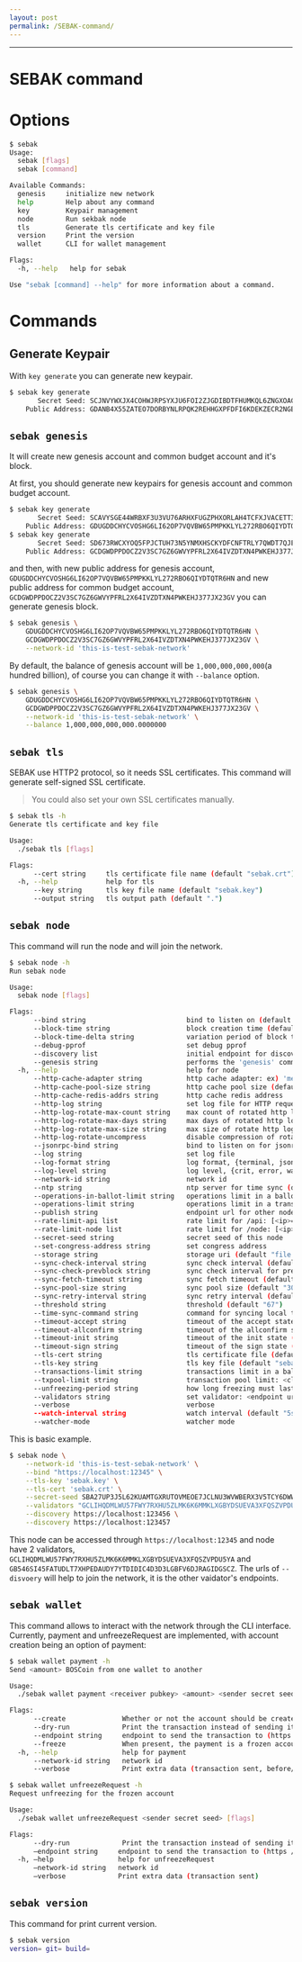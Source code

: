 ```yaml
---
layout: post
permalink: /SEBAK-command/
---
```

---
# SEBAK command

# Options
```sh
$ sebak
Usage:
  sebak [flags]
  sebak [command]

Available Commands:
  genesis     initialize new network
  help        Help about any command
  key         Keypair management
  node        Run sekbak node
  tls         Generate tls certificate and key file
  version     Print the version
  wallet      CLI for wallet management

Flags:
  -h, --help   help for sebak

Use "sebak [command] --help" for more information about a command.
```

# Commands
## Generate Keypair

With `key generate` you can generate new keypair.

```sh
$ sebak key generate
       Secret Seed: SCJNVYWXJX4COHWJRPSYXJU6FOI2ZJGDIBDTFHUMKQL6ZNGXOAGK2IZT
    Public Address: GDANB4X55ZATEO7DORBYNLRPQK2REHHGXPFDFI6KDEKZECR2NGEKDR5C
```

## `sebak genesis`

It will create new genesis account and common budget account and it's block.

At first, you should generate new keypairs for genesis account and common budget account.
```sh
$ sebak key generate
       Secret Seed: SCAVYSGE44WRBXF3U3VU76ARHXFUGZPHXORLAH4TCFXJVACETT3PHDJU
    Public Address: GDUGDDCHYCVOSHG6LI62OP7VQVBW65PMPKKLYL272RBO6QIYDTQTR6HN
$ sebak key generate
       Secret Seed: SD673RWCXYOQ5FPJCTUH73N5YNMXHSCKYDFCNFTRLY7QWDT7QJE2YPMH
    Public Address: GCDGWDPPDOCZ2V3SC7GZ6GWVYPFRL2X64IVZDTXN4PWKEHJ377JX23GV
```
and then, with new public address for genesis account, `GDUGDDCHYCVOSHG6LI62OP7VQVBW65PMPKKLYL272RBO6QIYDTQTR6HN` and new public address for common budget account, `GCDGWDPPDOCZ2V3SC7GZ6GWVYPFRL2X64IVZDTXN4PWKEHJ377JX23GV` you can generate genesis block.
```sh
$ sebak genesis \
    GDUGDDCHYCVOSHG6LI62OP7VQVBW65PMPKKLYL272RBO6QIYDTQTR6HN \
    GCDGWDPPDOCZ2V3SC7GZ6GWVYPFRL2X64IVZDTXN4PWKEHJ377JX23GV \
    --network-id 'this-is-test-sebak-network'
```
By default, the balance of genesis account will be `1,000,000,000,000`(a hundred billion), of course you can change it with `--balance` option.

```sh
$ sebak genesis \
    GDUGDDCHYCVOSHG6LI62OP7VQVBW65PMPKKLYL272RBO6QIYDTQTR6HN \
    GCDGWDPPDOCZ2V3SC7GZ6GWVYPFRL2X64IVZDTXN4PWKEHJ377JX23GV \
    --network-id 'this-is-test-sebak-network' \
    --balance 1,000,000,000,000.0000000
```

## `sebak tls`
SEBAK use HTTP2 protocol, so it needs SSL certificates. This command will generate self-signed SSL certificate.

> You could also set your own SSL certificates manually.

```sh
$ sebak tls -h
Generate tls certificate and key file

Usage:
  ./sebak tls [flags]

Flags:
      --cert string     tls certificate file name (default "sebak.crt")
  -h, --help            help for tls
      --key string      tls key file name (default "sebak.key")
      --output string   tls output path (default ".")
```

## `sebak node`

This command will run the node and will join the network.

```sh
$ sebak node -h
Run sebak node

Usage:
  sebak node [flags]

Flags:
      --bind string                         bind to listen on (default "https://0.0.0.0:12345")
      --block-time string                   block creation time (default "5s")
      --block-time-delta string             variation period of block time (default "1s")
      --debug-pprof                         set debug pprof
      --discovery list                      initial endpoint for discovery
      --genesis string                      performs the 'genesis' command before running node. Syntax: key[,balance]
  -h, --help                                help for node
      --http-cache-adapter string           http cache adapter: ex) 'mem'
      --http-cache-pool-size string         http cache pool size (default "10000")
      --http-cache-redis-addrs string       http cache redis address
      --http-log string                     set log file for HTTP request
      --http-log-rotate-max-count string    max count of rotated http logs (default "0")
      --http-log-rotate-max-days string     max days of rotated http logs (default "0")
      --http-log-rotate-max-size string     max size of rotate http log (default "100")
      --http-log-rotate-uncompress          disable compression of rotate http log
      --jsonrpc-bind string                 bind to listen on for jsonrpc (default "http://127.0.0.1:54321/jsonrpc")
      --log string                          set log file
      --log-format string                   log format, {terminal, json} (default "terminal")
      --log-level string                    log level, {crit, error, warn, info, debug} (default "info")
      --network-id string                   network id
      --ntp string                          ntp server for time sync (default "time.bora.net")
      --operations-in-ballot-limit string   operations limit in a ballot (default "10000")
      --operations-limit string             operations limit in a transaction (default "1000")
      --publish string                      endpoint url for other nodes
      --rate-limit-api list                 rate limit for /api: [<ip>=]<limit>-<period>, ex) '10-S' '3.3.3.3=1000-M'
      --rate-limit-node list                rate limit for /node: [<ip>=]<limit>-<period>, ex) '10-S' '3.3.3.3=1000-M'
      --secret-seed string                  secret seed of this node
      --set-congress-address string         set congress address
      --storage string                      storage uri (default "file:///Users/{username}/workspace/blockchainos/sebak/src/boscoin.io/sebak/db")
      --sync-check-interval string          sync check interval (default "30s")
      --sync-check-prevblock string         sync check interval for previous block (default "30s")
      --sync-fetch-timeout string           sync fetch timeout (default "1m")
      --sync-pool-size string               sync pool size (default "300")
      --sync-retry-interval string          sync retry interval (default "10s")
      --threshold string                    threshold (default "67")
      --time-sync-command string            command for syncing local time
      --timeout-accept string               timeout of the accept state (default "2s")
      --timeout-allconfirm string           timeout of the allconfirm state (default "30s")
      --timeout-init string                 timeout of the init state (default "2s")
      --timeout-sign string                 timeout of the sign state (default "2s")
      --tls-cert string                     tls certificate file (default "sebak.crt")
      --tls-key string                      tls key file (default "sebak.key")
      --transactions-limit string           transactions limit in a ballot (default "1000")
      --txpool-limit string                 transaction pool limit: <client-side>[,<node-side>] (0= no limit) (default "1000000")
      --unfreezing-period string            how long freezing must last (default "241920")
      --validators string                   set validator: <endpoint url>?address=<public address>[&alias=<alias>] [ <validator>...]
      --verbose                             verbose
      --watch-interval string               watch interval (default "5s")
      --watcher-mode                        watcher mode
```

This is basic example.
```sh
$ sebak node \
    --network-id 'this-is-test-sebak-network' \
    --bind "https://localhost:12345" \
    --tls-key 'sebak.key' \
    --tls-cert 'sebak.crt' \
    --secret-seed SBA27UP3J5L62KUAMTGXRUTOVMEOE7JCLNU3WVWBERX3V5TCY6DWWEWM \
    --validators "GCLIHQDMLWU57FWY7RXHU5ZLMK6K6MMKLXGBYDSUEVA3XFQSZVPDU5YA GB546SI45FATUDLT7XHPEDAUDY7YTDIDIC4D3D3LGBFV6DJRAGIDGSCZ" \
    --discovery https://localhost:123456 \
    --discovery https://localhost:123457
```

This node can be accessed through `https://localhost:12345` and node have 2 validators, `GCLIHQDMLWU57FWY7RXHU5ZLMK6K6MMKLXGBYDSUEVA3XFQSZVPDU5YA` and `GB546SI45FATUDLT7XHPEDAUDY7YTDIDIC4D3D3LGBFV6DJRAGIDGSCZ`. The urls of `--disvoery` will help to join the network, it is the other vaidator's endpoints.

## `sebak wallet`

This command allows to interact with the network through the CLI interface.
Currently, payment and unfreezeRequest are implemented, with account creation being an option of payment:
```sh
$ sebak wallet payment -h
Send <amount> BOSCoin from one wallet to another

Usage:
  ./sebak wallet payment <receiver pubkey> <amount> <sender secret seed> [flags]

Flags:
      --create              Whether or not the account should be created
      --dry-run             Print the transaction instead of sending it
      --endpoint string     endpoint to send the transaction to (https / memory address)
      --freeze              When present, the payment is a frozen account creation. Imply --create.
  -h, --help                help for payment
      --network-id string   network id
      --verbose             Print extra data (transaction sent, before/after balance...)
```

```sh
$ sebak wallet unfreezeRequest -h
Request unfreezing for the frozen account

Usage:
  ./sebak wallet unfreezeRequest <sender secret seed> [flags]

Flags:
      --dry-run             Print the transaction instead of sending it
      —endpoint string     endpoint to send the transaction to (https / memory address)
  -h, —help                help for unfreezeRequest
      —network-id string   network id
      —verbose             Print extra data (transaction sent)
```

## `sebak version`

This command for print current version.
```sh
$ sebak version
version= git= build=
```